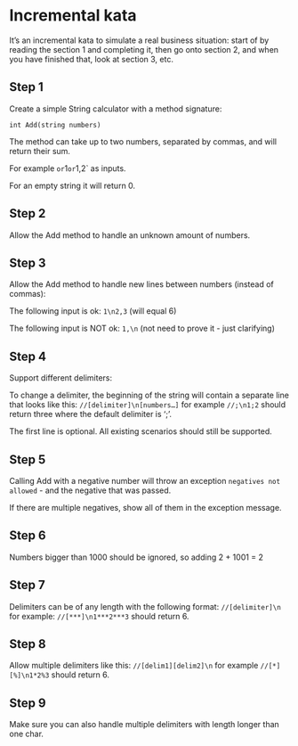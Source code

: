 # Incremental kata
It’s an incremental kata to simulate a real business situation: start of by reading the section 1 and completing it, then go onto section 2, and when you have finished that, look at section 3, etc.

## Step 1
Create a simple String calculator with a method signature:

    int Add(string numbers)
The method can take up to two numbers, separated by commas, and will return their sum.

For example ` or `1` or `1,2` as inputs.

For an empty string it will return 0.

## Step 2
Allow the Add method to handle an unknown amount of numbers.

## Step 3
Allow the Add method to handle new lines between numbers (instead of commas):

The following input is ok: `1\n2,3` (will equal 6)

The following input is NOT ok: `1,\n` (not need to prove it - just clarifying)

## Step 4
Support different delimiters:

To change a delimiter, the beginning of the string will contain a separate line that looks like this: `//[delimiter]\n[numbers…]` for example `//;\n1;2` should return three where the default delimiter is ‘;’.

The first line is optional. All existing scenarios should still be supported.

## Step 5
Calling Add with a negative number will throw an exception `negatives not allowed` - and the negative that was passed.

If there are multiple negatives, show all of them in the exception message.

## Step 6
Numbers bigger than 1000 should be ignored, so adding 2 + 1001 = 2

## Step 7
Delimiters can be of any length with the following format: `//[delimiter]\n` for example: `//[***]\n1***2***3` should return 6.

## Step 8
Allow multiple delimiters like this: `//[delim1][delim2]\n` for example `//[*][%]\n1*2%3` should return 6.

## Step 9
Make sure you can also handle multiple delimiters with length longer than one char.
